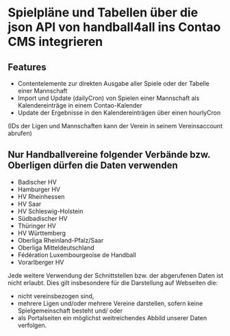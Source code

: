 # Spielpläne und Tabellen über die json API von handball4all ins Contao CMS integrieren

## Features
- Contentelemente zur direkten Ausgabe aller Spiele oder der Tabelle einer Mannschaft
- Import und Update (dailyCron) von Spielen einer Mannschaft als Kalendereinträge in einem Contao-Kalender
- Update der Ergebnisse in den Kalendereinträgen über einen hourlyCron

(IDs der Ligen und Mannschaften kann der Verein in seinem Vereinsaccount abrufen)

## Nur Handballvereine folgender Verbände bzw. Oberligen dürfen die Daten verwenden
- Badischer HV
- Hamburger HV
- HV Rheinhessen
- HV Saar
- HV Schleswig-Holstein
- Südbadischer HV
- Thüringer HV
- HV Württemberg
- Oberliga Rheinland-Pfalz/Saar
- Oberliga Mitteldeutschland
- Fédération Luxembourgeoise de Handball
- Vorarlberger HV

Jede weitere Verwendung der Schnittstellen bzw. der abgerufenen Daten ist nicht erlaubt. Dies gilt insbesondere für die Darstellung auf Webseiten die:

- nicht vereinsbezogen sind,
- mehrere Ligen und/oder mehrere Vereine darstellen, sofern keine Spielgemeinschaft besteht und/ oder
- als Portalseiten ein möglichst weitreichendes Abbild unserer Daten verfolgen.
